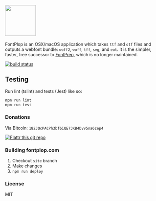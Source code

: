 # <a href='http://www.fontplop.com'><img src='https://user-images.githubusercontent.com/659829/31313351-ab630a58-ab95-11e7-94d7-87347ee3bdb1.jpg' height='100'></a>

FontPlop is an OSX/macOS application which takes `ttf` and `otf` files and outputs a webfont bundle: `woff2`, `woff`, `tff`, `svg`, and `eot`. It is the simpler, faster, free successor to [FontPrep](http://www.fontprep.com), which is no longer maintained.

[![build status](https://img.shields.io/travis/reactjs/redux/master.svg?style=flat-square)](https://travis-ci.org/matthewgonzalez/fontplop)

## Testing

Run lint (tslint) and tests (Jest) like so:

```sh
npm run lint
npm run test
```

### Donations

Via Bitcoin: `182JQcPACPh3bf6iQE73KB4Dvv5na6zep4`

[![Flattr this git repo](http://api.flattr.com/button/flattr-badge-large.png)](https://flattr.com/submit/auto?user_id=YOUR_FLATTR_USERNAME&url=YOUR_HTTP_GITHUB_REPO_URL&title=YOUR_GH_PROJECT_TITLE&language=GH_PROJECT_PROG_LANGUAGE&tags=github&category=software)


### Building fontplop.com

1. Checkout `site` branch
2. Make changes
3. `npm run deploy`

### License

MIT
